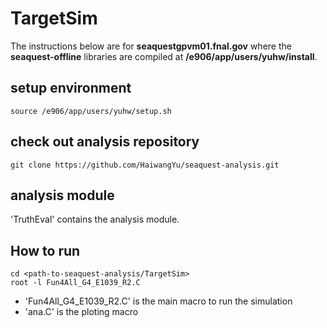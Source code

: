 # TargetSim

The instructions below are for **seaquestgpvm01.fnal.gov** where the **seaquest-offline** libraries are compiled at **/e906/app/users/yuhw/install**.

## setup environment
```
source /e906/app/users/yuhw/setup.sh
```

## check out analysis repository
```
git clone https://github.com/HaiwangYu/seaquest-analysis.git
```

## analysis module
'TruthEval' contains the analysis module.


## How to run
```
cd <path-to-seaquest-analysis/TargetSim>
root -l Fun4All_G4_E1039_R2.C
```

- 'Fun4All_G4_E1039_R2.C' is the main macro to run the simulation
- 'ana.C' is the ploting macro

